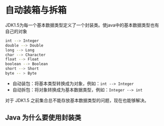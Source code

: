 # 自动装箱与拆箱

JDK1.5为每一个基本数据类型定义了一个封装类。使java中的基本数据类型也有自己的对象

```bash
int --> Integer
double --> Double
long --> Long
char --> Character
float --> Float
boolean --> Boolean
short --> Short
byte -- > Byte
```

- 自动装包：将基本类型转换成为对象，例如：`int --> Integer`
- 自动拆包：将对象转换成为基本数据类型，例如：`Integer --> int`

对于 JDK1.5 之前集合总不能存放基本数据类型的问题，现在也能够解决。

## Java 为什么要使用封装类
